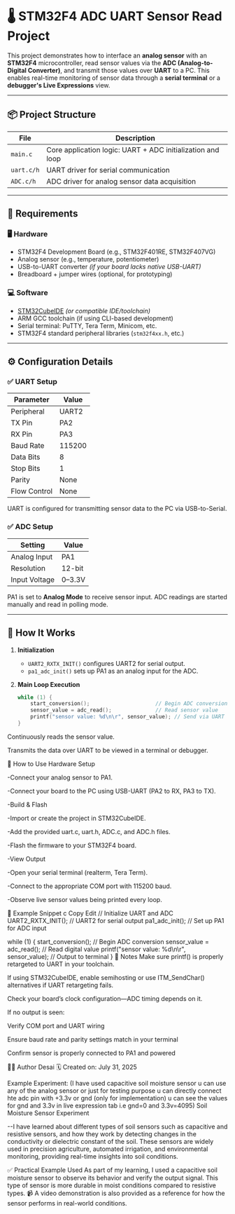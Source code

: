 # 🌡️ STM32F4 ADC UART Sensor Read Project

This project demonstrates how to interface an **analog sensor** with an **STM32F4** microcontroller, read sensor values via the **ADC (Analog-to-Digital Converter)**, and transmit those values over **UART** to a PC. This enables real-time monitoring of sensor data through a **serial terminal** or a **debugger's Live Expressions** view.

---

## 📦 Project Structure

| File        | Description                                      |
|-------------|--------------------------------------------------|
| `main.c`    | Core application logic: UART + ADC initialization and loop |
| `uart.c/h`  | UART driver for serial communication             |
| `ADC.c/h`   | ADC driver for analog sensor data acquisition    |

---

## 🧰 Requirements

### 🖥️ Hardware
- STM32F4 Development Board (e.g., STM32F401RE, STM32F407VG)
- Analog sensor (e.g., temperature, potentiometer)
- USB-to-UART converter *(if your board lacks native USB-UART)*
- Breadboard + jumper wires (optional, for prototyping)

### 💻 Software
- [STM32CubeIDE](https://www.st.com/en/development-tools/stm32cubeide.html) *(or compatible IDE/toolchain)*
- ARM GCC toolchain (if using CLI-based development)
- Serial terminal: PuTTY, Tera Term, Minicom, etc.
- STM32F4 standard peripheral libraries (`stm32f4xx.h`, etc.)

---

## ⚙️ Configuration Details

### ✅ UART Setup
| Parameter    | Value     |
|--------------|-----------|
| Peripheral   | UART2     |
| TX Pin       | PA2       |
| RX Pin       | PA3       |
| Baud Rate    | 115200    |
| Data Bits    | 8         |
| Stop Bits    | 1         |
| Parity       | None      |
| Flow Control | None      |

UART is configured for transmitting sensor data to the PC via USB-to-Serial.

### ✅ ADC Setup
| Setting       | Value         |
|---------------|---------------|
| Analog Input  | PA1           |
| Resolution    | 12-bit        |
| Input Voltage | 0–3.3V        |

PA1 is set to **Analog Mode** to receive sensor input. ADC readings are started manually and read in polling mode.

---

## 🚀 How It Works

1. **Initialization**  
   - `UART2_RXTX_INIT()` configures UART2 for serial output.
   - `pa1_adc_init()` sets up PA1 as an analog input for the ADC.

2. **Main Loop Execution**
   ```c
   while (1) {
       start_conversion();                     // Begin ADC conversion
       sensor_value = adc_read();              // Read sensor value
       printf("sensor value: %d\n\r", sensor_value); // Send via UART
   }
Continuously reads the sensor value.

Transmits the data over UART to be viewed in a terminal or debugger.

🧪 How to Use
Hardware Setup

-Connect your analog sensor to PA1.

-Connect your board to the PC using USB-UART (PA2 to RX, PA3 to TX).

-Build & Flash

-Import or create the project in STM32CubeIDE.

-Add the provided uart.c, uart.h, ADC.c, and ADC.h files.

-Flash the firmware to your STM32F4 board.

-View Output

-Open your serial terminal (realterm, Tera Term).

-Connect to the appropriate COM port with 115200 baud.

-Observe live sensor values being printed every loop.

🧠 Example Snippet
c
Copy
Edit
// Initialize UART and ADC
UART2_RXTX_INIT();     // UART2 for serial output
pa1_adc_init();        // Set up PA1 for ADC input

while (1) {
    start_conversion();                  // Begin ADC conversion
    sensor_value = adc_read();           // Read digital value
    printf("sensor value: %d\n\r", sensor_value); // Output to terminal
}
📝 Notes
Make sure printf() is properly retargeted to UART in your toolchain.

If using STM32CubeIDE, enable semihosting or use ITM_SendChar() alternatives if UART retargeting fails.

Check your board’s clock configuration—ADC timing depends on it.

If no output is seen:

Verify COM port and UART wiring

Ensure baud rate and parity settings match in your terminal

Confirm sensor is properly connected to PA1 and powered

👨‍💻 Author
Desai
🗓️ Created on: July 31, 2025

Example Experiment: (I have used capacitive soil moisture sensor u can use any of the analog sensor or just for testing purpose u can directly connect hte adc pin with +3.3v or gnd (only for implementation) u can see the values for gnd and 3.3v in live expression tab i.e gnd=0 and 3.3v=4095)
Soil Moisture Sensor Experiment

--I have learned about different types of soil sensors such as capacitive and resistive sensors, and how they work by detecting changes in the conductivity or dielectric constant of the soil. These sensors are widely used in precision agriculture, automated irrigation, and environmental monitoring, providing real-time insights into soil conditions.

✅ Practical Example Used
As part of my learning, I used a capacitive soil moisture sensor to observe its behavior and verify the output signal. This type of sensor is more durable in moist conditions compared to resistive types.
📹 A video demonstration is also provided as a reference for how the sensor performs in real-world conditions.
